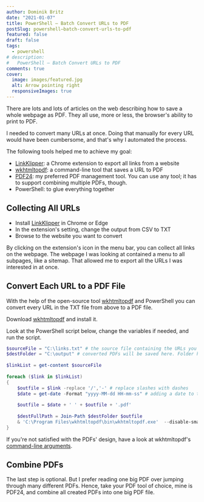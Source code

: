 ```yaml
---
author: Dominik Britz
date: "2021-01-07"
title: PowerShell – Batch Convert URLs to PDF
postSlug: powershell–batch-convert-urls-to-pdf
featured: false
draft: false
tags:
  - powershell
# description:
#   PowerShell – Batch Convert URLs to PDF
comments: true
cover:
  image: images/featured.jpg
  alt: Arrow pointing right
  responsiveImages: true
---
```


There are lots and lots of articles on the web describing how to save a whole webpage as PDF. They all use, more or less, the browser's ability to print to PDF. 

I needed to convert many URLs at once. Doing that manually for every URL would have been cumbersome, and that's why I automated the process.

The following tools helped me to achieve my goal:
- [LinkKlipper](http://www.codebox.in/products/linkklipper/): a Chrome extension to export all links from a website
- [wkhtmltopdf](https://wkhtmltopdf.org/): a command-line tool that saves a URL to PDF
- [PDF24](https://en.pdf24.org/): my preferred PDF management tool. You can use any tool; it has to support combining multiple PDFs, though.
- PowerShell: to glue everything together

## Collecting All URLs
- Install [LinkKlipper](http://www.codebox.in/products/linkklipper/) in Chrome or Edge
- In the extension's setting, change the output from CSV to TXT
- Browse to the website you want to convert

By clicking on the extension's icon in the menu bar, you can collect all links on the webpage. The webpage I was looking at contained a menu to all subpages, like a sitemap. That allowed me to export all the URLs I was interested in at once.

## Convert Each URL to a PDF File
With the help of the open-source tool [wkhtmltopdf](https://wkhtmltopdf.org/) and PowerShell you can convert every URL in the TXT file from above to a PDF file.

Download [wkhtmltopdf](https://wkhtmltopdf.org/) and install it.

Look at the PowerShell script below, change the variables if needed, and run the script.

```powershell
$sourceFile = "C:\links.txt" # the source file containing the URLs you want to convert
$destFolder = "C:\output" # converted PDFs will be saved here. Folder has to exist.
 
$linkList = get-content $sourceFile
 
foreach ($link in $linkList)
{  
    $outfile = $link -replace '/','-' # replace slashes with dashes
    $date = get-date -Format "yyyy-MM-dd HH-mm-ss" # adding a date to the filename allows for easy sorting later on
    
    $outfile = $date + ' ' + $outfile + '.pdf'
    
    $destFullPath = Join-Path $destFolder $outfile
    & 'C:\Program Files\wkhtmltopdf\bin\wkhtmltopdf.exe'  --disable-smart-shrinking --no-footer-line --no-header-line --no-outline  "$link" "$destFullPath"
}
```

If you're not satisfied with the PDFs' design, have a look at wkhtmltopdf's [command-line arguments](https://wkhtmltopdf.org/usage/wkhtmltopdf.txt).

## Combine PDFs
The last step is optional. But I prefer reading one big PDF over jumping through many different PDFs. Hence, take your PDF tool of choice, mine is PDF24, and combine all created PDFs into one big PDF file.